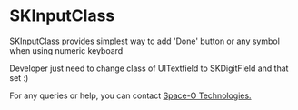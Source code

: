 SKInputClass
============

SKInputClass provides simplest way to add 'Done' button or any symbol when using numeric keyboard

Developer just need to change class of UITextfield to SKDigitField and that set :)

For any queries or help, you can contact [Space-O Technologies.](https://www.spaceotechnologies.com)
